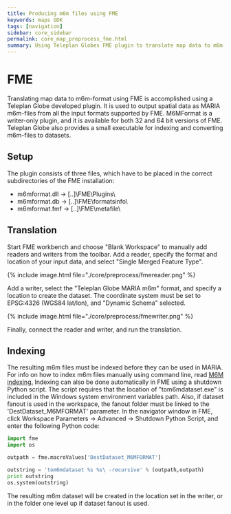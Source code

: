 ```yaml
---
title: Producing m6m files using FME
keywords: maps GDK
tags: [navigation]
sidebar: core_sidebar
permalink: core_map_preprocess_fme.html
summary: Using Teleplan Globes FME plugin to translate map data to m6m-format
---
```


# FME

Translating map data to m6m-format using FME is accomplished using a Teleplan Globe developed plugin. It is used to output spatial data as MARIA m6m-files from all the input formats supported by FME. M6MFormat is a writer-only plugin, and it is available for both 32 and 64 bit versions of FME. Teleplan Globe also provides a small executable for indexing and converting m6m-files to datasets.


## Setup

The plugin consists of three files, which have to be placed in the correct subdirectories of the FME installation:

*  m6mformat.dll → [..]\FME\Plugins\
*  m6mformat.db  → [..]\FME\formatsinfo\
*  m6mformat.fmf → [..]\FME\metafile\

## Translation

Start FME workbench and choose "Blank Workspace" to manually add readers and writers from the toolbar. Add a reader, specify the format and location of your input data, and select "Single Merged Feature Type".  

{% include image.html file="./core/preprocess/fmereader.png" %}

Add a writer, select the "Teleplan Globe MARIA m6m" format, and specify a location to create the dataset. The coordinate system must be set to EPSG:4326 (WGS84 lat/lon), and "Dynamic Schema" selected.

{% include image.html file="./core/preprocess/fmewriter.png" %}

Finally, connect the reader and writer, and run the translation. 

## Indexing

The resulting m6m files must be indexed before they can be used in MARIA. For info on how to index m6m files manually using command line, read [M6M indexing.](./core_map_preprocess_m6m_indexing.html) 
Indexing can also be done automatically in FME using a shutdown Python script. The script requires that the location of "tom6mdataset.exe" is included in the Windows system environment variables path. Also, if dataset fanout is used in the workspace, the fanout folder must be linked to the 'DestDataset_M6MFORMAT' parameter.  In the navigator window in FME, click Workspace Parameters → Advanced → Shutdown Python Script, and enter the following Python code:

```python
import fme
import os

outpath = fme.macroValues['DestDataset_M6MFORMAT']

outstring = 'tom6mdataset %s %s\ -recursive' % (outpath,outpath)
print outstring
os.system(outstring)
```

The resulting m6m dataset will be created in the location set in the writer, or in the folder one level up if dataset fanout is used.










